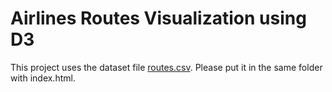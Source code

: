 # Airlines Routes Visualization using D3

This project uses the dataset file [routes.csv](https://newclasses.nyu.edu/x/9QmJrb). Please put it in the same folder with index.html.
